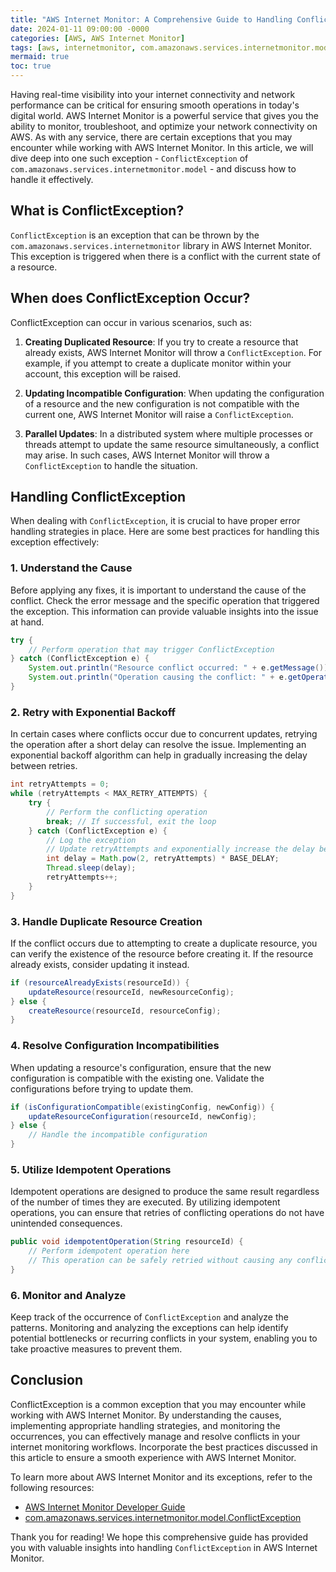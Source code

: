 ```yaml
---
title: "AWS Internet Monitor: A Comprehensive Guide to Handling ConflictException"
date: 2024-01-11 09:00:00 -0000
categories: [AWS, AWS Internet Monitor]
tags: [aws, internetmonitor, com.amazonaws.services.internetmonitor.model]
mermaid: true
toc: true
---
```



Having real-time visibility into your internet connectivity and network performance can be critical for ensuring smooth operations in today's digital world. AWS Internet Monitor is a powerful service that gives you the ability to monitor, troubleshoot, and optimize your network connectivity on AWS. As with any service, there are certain exceptions that you may encounter while working with AWS Internet Monitor. In this article, we will dive deep into one such exception - `ConflictException` of `com.amazonaws.services.internetmonitor.model` - and discuss how to handle it effectively.

## What is ConflictException?

`ConflictException` is an exception that can be thrown by the `com.amazonaws.services.internetmonitor` library in AWS Internet Monitor. This exception is triggered when there is a conflict with the current state of a resource.

## When does ConflictException Occur?

ConflictException can occur in various scenarios, such as:

1. **Creating Duplicated Resource**: If you try to create a resource that already exists, AWS Internet Monitor will throw a `ConflictException`. For example, if you attempt to create a duplicate monitor within your account, this exception will be raised.

2. **Updating Incompatible Configuration**: When updating the configuration of a resource and the new configuration is not compatible with the current one, AWS Internet Monitor will raise a `ConflictException`.

3. **Parallel Updates**: In a distributed system where multiple processes or threads attempt to update the same resource simultaneously, a conflict may arise. In such cases, AWS Internet Monitor will throw a `ConflictException` to handle the situation.

## Handling ConflictException

When dealing with `ConflictException`, it is crucial to have proper error handling strategies in place. Here are some best practices for handling this exception effectively:

### 1. Understand the Cause

Before applying any fixes, it is important to understand the cause of the conflict. Check the error message and the specific operation that triggered the exception. This information can provide valuable insights into the issue at hand.

```java
try {
    // Perform operation that may trigger ConflictException
} catch (ConflictException e) {
    System.out.println("Resource conflict occurred: " + e.getMessage());
    System.out.println("Operation causing the conflict: " + e.getOperationName());
}
```

### 2. Retry with Exponential Backoff

In certain cases where conflicts occur due to concurrent updates, retrying the operation after a short delay can resolve the issue. Implementing an exponential backoff algorithm can help in gradually increasing the delay between retries.

```java
int retryAttempts = 0;
while (retryAttempts < MAX_RETRY_ATTEMPTS) {
    try {
        // Perform the conflicting operation
        break; // If successful, exit the loop
    } catch (ConflictException e) {
        // Log the exception
        // Update retryAttempts and exponentially increase the delay before the next retry
        int delay = Math.pow(2, retryAttempts) * BASE_DELAY;
        Thread.sleep(delay);
        retryAttempts++;
    }
}
```

### 3. Handle Duplicate Resource Creation

If the conflict occurs due to attempting to create a duplicate resource, you can verify the existence of the resource before creating it. If the resource already exists, consider updating it instead.

```java
if (resourceAlreadyExists(resourceId)) {
    updateResource(resourceId, newResourceConfig);
} else {
    createResource(resourceId, resourceConfig);
}
```

### 4. Resolve Configuration Incompatibilities

When updating a resource's configuration, ensure that the new configuration is compatible with the existing one. Validate the configurations before trying to update them.

```java
if (isConfigurationCompatible(existingConfig, newConfig)) {
    updateResourceConfiguration(resourceId, newConfig);
} else {
    // Handle the incompatible configuration
}
```

### 5. Utilize Idempotent Operations

Idempotent operations are designed to produce the same result regardless of the number of times they are executed. By utilizing idempotent operations, you can ensure that retries of conflicting operations do not have unintended consequences.

```java
public void idempotentOperation(String resourceId) {
    // Perform idempotent operation here
    // This operation can be safely retried without causing any conflicts
}
```

### 6. Monitor and Analyze

Keep track of the occurrence of `ConflictException` and analyze the patterns. Monitoring and analyzing the exceptions can help identify potential bottlenecks or recurring conflicts in your system, enabling you to take proactive measures to prevent them.

## Conclusion

ConflictException is a common exception that you may encounter while working with AWS Internet Monitor. By understanding the causes, implementing appropriate handling strategies, and monitoring the occurrences, you can effectively manage and resolve conflicts in your internet monitoring workflows. Incorporate the best practices discussed in this article to ensure a smooth experience with AWS Internet Monitor.

To learn more about AWS Internet Monitor and its exceptions, refer to the following resources:

- [AWS Internet Monitor Developer Guide](https://docs.aws.amazon.com/internet-monitor/)
- [com.amazonaws.services.internetmonitor.model.ConflictException](https://docs.aws.amazon.com/AWSJavaSDK/latest/javadoc/com/amazonaws/services/internetmonitor/model/ConflictException.html)

Thank you for reading! We hope this comprehensive guide has provided you with valuable insights into handling `ConflictException` in AWS Internet Monitor.